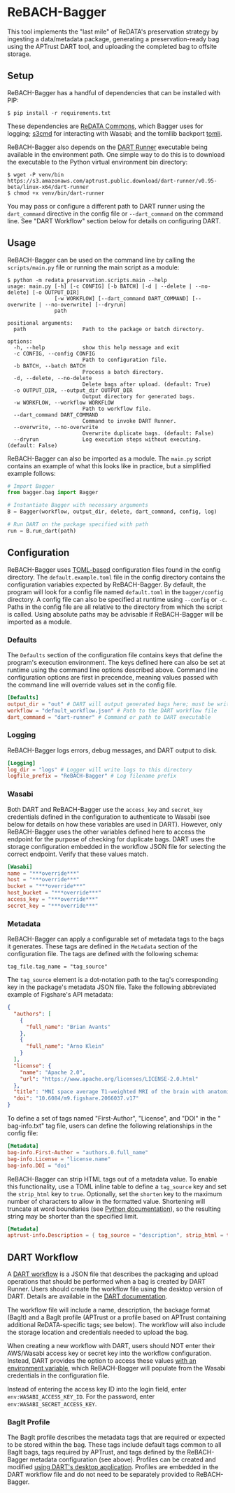 # ReBACH-Bagger

This tool implements the "last mile" of ReDATA's preservation strategy by
ingesting a data/metadata package, generating a preservation-ready bag using
the APTrust DART tool, and uploading the completed bag to offsite storage.

## Setup

ReBACH-Bagger has a handful of dependencies that can be installed with PIP:

```text
$ pip install -r requirements.txt
```

These dependencies are [ReDATA Commons](https://github.com/UAL-RE/redata-commons), which Bagger uses
for logging;
[s3cmd](https://s3tools.org/s3cmd) for interacting with Wasabi; and the tomllib backport
[tomli](https://github.com/hukkin/tomli).

ReBACH-Bagger also depends on the
[DART Runner](https://aptrust.github.io/dart-docs/users/dart_runner/) executable being available in
the environment path. One simple way to do this is to download the executable to the Python virtual
environment bin directory:

```text
$ wget -P venv/bin https://s3.amazonaws.com/aptrust.public.download/dart-runner/v0.95-beta/linux-x64/dart-runner
$ chmod +x venv/bin/dart-runner
```

You may pass or configure a different path to DART runner using the `dart_command` directive in
the config file or `--dart_command` on the command line. See "DART Workflow" section below for
details on configuring DART.

## Usage

ReBACH-Bagger can be used on the command line by calling the `scripts/main.py`
file or running the main script as a module:

```text
$ python -m redata_preservation.scripts.main --help
usage: main.py [-h] [-c CONFIG] [-b BATCH] [-d | --delete | --no-delete] [-o OUTPUT_DIR]
               [-w WORKFLOW] [--dart_command DART_COMMAND] [--overwrite | --no-overwrite] [--dryrun]
               path

positional arguments:
  path                  Path to the package or batch directory.

options:
  -h, --help            show this help message and exit
  -c CONFIG, --config CONFIG
                        Path to configuration file.
  -b BATCH, --batch BATCH
                        Process a batch directory.
  -d, --delete, --no-delete
                        Delete bags after upload. (default: True)
  -o OUTPUT_DIR, --output_dir OUTPUT_DIR
                        Output directory for generated bags.
  -w WORKFLOW, --workflow WORKFLOW
                        Path to workflow file.
  --dart_command DART_COMMAND
                        Command to invoke DART Runner.
  --overwrite, --no-overwrite
                        Overwrite duplicate bags. (default: False)
  --dryrun              Log execution steps without executing. (default: False)
```

ReBACH-Bagger can also be imported as a module. The `main.py` script
contains an example of what this looks like in practice, but a simplified
example follows:

```python
# Import Bagger
from bagger.bag import Bagger

# Instantiate Bagger with necessary arguments
B = Bagger(workflow, output_dir, delete, dart_command, config, log)

# Run DART on the package specified with path
run = B.run_dart(path)
```

## Configuration

ReBACH-Bagger uses [TOML-based](https://toml.io/en/) configuration files found
in the config directory. The `default.example.toml` file in the config
directory contains the configuration variables expected by ReBACH-Bagger. By
default, the program will look for a config file named `default.toml` in the
`bagger/config` directory. A config file can also be specified at
runtime using `--config` or `-c`. Paths in the config file are all relative to
the directory from which the script is called. Using absolute paths may be
advisable if ReBACH-Bagger will be imported as a module.

### Defaults

The `Defaults` section of the configuration file contains keys that define the
program's execution environment. The keys defined here can also be set at
runtime using the command line options described above. Command line
configuration options are first in precendce, meaning values passed with the
command line will override values set in the config file.

```toml
[Defaults]
output_dir = "out" # DART will output generated bags here; must be writable
workflow = "default_workflow.json" # Path to the DART workflow file
dart_command = "dart-runner" # Command or path to DART executable
```

### Logging

ReBACH-Bagger logs errors, debug messages, and DART output to disk.

```toml
[Logging]
log_dir = "logs" # Logger will write logs to this directory
logfile_prefix = "ReBACH-Bagger" # Log filename prefix
```

### Wasabi

Both DART and ReBACH-Bagger use the `access_key` and `secret_key` credentials defined in the
configuration to authenticate to Wasabi (see below for details on how these variables are used in
DART). However, only ReBACH-Bagger uses the other variables defined here to access the endpoint for
the purpose of checking for duplicate bags. DART uses the storage configuration embedded in the
workflow JSON file for selecting the correct endpoint. Verify that these values match.

```toml
[Wasabi]
name = "***override***"
host = "***override***"
bucket = "***override***"
host_bucket = "***override***"
access_key = "***override***"
secret_key = "***override***"
```

### Metadata

ReBACH-Bagger can apply a configurable set of metadata tags to the bags it
generates. These tags are defined in the `Metadata` section of the
configuration file. The tags are defined with the following schema:

`tag_file.tag_name = "tag_source"`

The `tag_source` element is a dot-notation path to the tag's corresponding key
in the package's metadata JSON file. Take the following abbreviated example of
Figshare's API metadata:

```json
{
  "authors": [
    {
      "full_name": "Brian Avants"
    },
    {
      "full_name": "Arno Klein"
    }
  ],
  "license": {
    "name": "Apache 2.0",
    "url": "https://www.apache.org/licenses/LICENSE-2.0.html"
  },
  "title": "MNI space average T1-weighted MRI of the brain with anatomical labels.",
  "doi": "10.6084/m9.figshare.2066037.v17"
}
```

To define a set of tags named "First-Author", "License", and "DOI" in the "
bag-info.txt" tag file, users can define the following relationships in the
config file:

```toml
[Metadata]
bag-info.First-Author = "authors.0.full_name"
bag-info.License = "license.name"
bag-info.DOI = "doi"
```

ReBACH-Bagger can strip HTML tags out of a metadata value. To enable this functionality, use a
TOML inline table to define a `tag_source` key and set the `strip_html` key to `true`. Optionally, 
set the `shorten` key to the maximum number of characters to allow in the formatted value. 
Shortening will truncate at word boundaries (see
[Python documentation](https://docs.python.org/3.9/library/textwrap.html#textwrap.shorten)), so 
the resulting string may be shorter than the specified limit.

```toml
[Metadata]
aptrust-info.Description = { tag_source = "description", strip_html = true, shorten = 100 }
```

## DART Workflow

A [DART workflow](https://aptrust.github.io/dart-docs/users/workflows/) is a JSON file that
describes the packaging and upload operations that should be performed when a bag is created by
DART Runner. Users should create the workflow file using the desktop version of DART. Details
are available in the [DART documentation](https://aptrust.github.io/dart-docs/users/workflows/).

The workflow file will include a name, description, the backage format (BagIt) and a BagIt
profile (APTrust or a profile based on APTrust containing additional ReDATA-specific tags; see
below). The workflow will also include the storage location and credentials needed to upload
the bag.

When creating a new workflow with DART, users should NOT enter their AWS/Wasabi access key or
secret key into the workflow configuration. Instead, DART provides the option to access these
values [with an environment variable](https://aptrust.github.io/dart-docs/users/settings/storage_services/#login),
which ReBACH-Bagger will populate from the Wasabi credentials in the configuration file.

Instead of entering the access key ID into the login field, enter `env:WASABI_ACCESS_KEY_ID`.
For the password, enter `env:WASABI_SECRET_ACCESS_KEY`.

### BagIt Profile

The BagIt profile describes the metadata tags that are required or expected to be stored within
the bag. These tags include default tags common to all BagIt bags, tags required by APTrust, and
tags defined by the ReBACH-Bagger metadata configuration (see above). Profiles can
be created and
modified [using DART's desktop application](https://aptrust.github.io/dart-docs/users/bagit/).
Profiles are embedded in the DART workflow file and do not need to be separately provided to
ReBACH-Bagger.
